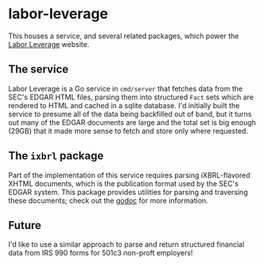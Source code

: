 # labor-leverage

This houses a service, and several related packages, which power the [Labor Leverage](https://bigboy.us/labor-leverage) website.

## The service

Labor Leverage is a Go service in `cmd/server` that fetches data from the SEC's EDGAR HTML files, parsing them into structured `Fact` sets which are rendered to HTML and cached in a sqlite database. I'd initially built the service to presume all of the data being backfilled out of band, but it turns out many of the EDGAR documents are large and the total set is big enough (29GB) that it made more sense to fetch and store only where requested.

## The `ixbrl` package

Part of the implementation of this service requires parsing iXBRL-flavored XHTML documents, which is the publication format used by the SEC's EDGAR system. This package provides utilities for parsing and traversing these documents; check out the [godoc](https://pkg.go.dev/github.com/saranrapjs/labor-leverage/pkg/ixbrl) for more information.

## Future

I'd like to use a similar approach to parse and return structured financial data from IRS 990 forms for 501c3 non-proft employers!
